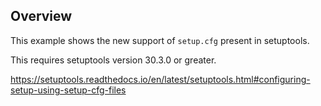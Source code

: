 ## Overview

This example shows the new support of `setup.cfg` present in setuptools.

This requires setuptools version 30.3.0 or greater.

https://setuptools.readthedocs.io/en/latest/setuptools.html#configuring-setup-using-setup-cfg-files
